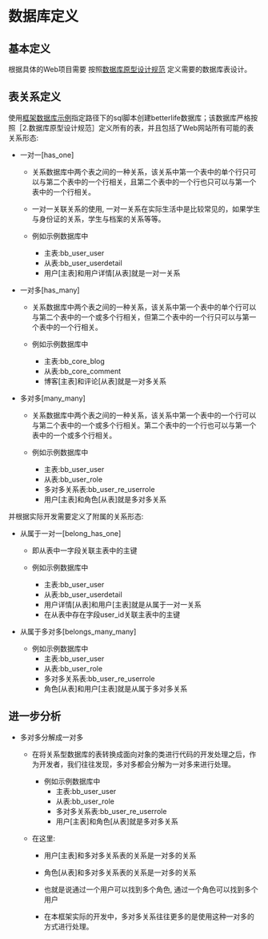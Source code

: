 # 数据库定义

## 基本定义

根据具体的Web项目需要 按照[数据库原型设计规范](README.md) 定义需要的数据库表设计。

## 表关系定义

使用[框架数据库示例](example.md)指定路径下的sql脚本创建betterlife数据库；该数据库严格按照［2.数据库原型设计规范］定义所有的表，并且包括了Web网站所有可能的表关系形态:

* 一对一[has_one]

  - 关系数据库中两个表之间的一种关系，该关系中第一个表中的单个行只可以与第二个表中的一个行相关，且第二个表中的一个行也只可以与第一个表中的一个行相关。 
  - 一对一关联关系的使用, 一对一关系在实际生活中是比较常见的，如果学生与身份证的关系，学生与档案的关系等等。

  - 例如示例数据库中
    - 主表:bb_user_user
    - 从表:bb_user_userdetail
    - 用户[主表]和用户详情[从表]就是一对一关系

* 一对多[has_many]

  - 关系数据库中两个表之间的一种关系，该关系中第一个表中的单个行可以与第二个表中的一个或多个行相关，但第二个表中的一个行只可以与第一个表中的一个行相关。

  - 例如示例数据库中
    - 主表:bb_core_blog
    - 从表:bb_core_comment
    - 博客[主表]和评论[从表]就是一对多关系

* 多对多[many_many]

  - 关系数据库中两个表之间的一种关系，该关系中第一个表中的一个行可以与第二个表中的一个或多个行相关。第二个表中的一个行也可以与第一个表中的一个或多个行相关。

  - 例如示例数据库中
    - 主表:bb_user_user
    - 从表:bb_user_role
    - 多对多关系表:bb_user_re_userrole
    - 用户[主表]和角色[从表]就是多对多关系

并根据实际开发需要定义了附属的关系形态:

* 从属于一对一[belong_has_one]

  - 即从表中一字段关联主表中的主键

  - 例如示例数据库中
    - 主表:bb_user_user
    - 从表:bb_user_userdetail
    - 用户详情[从表]和用户[主表]就是从属于一对一关系
    - 在从表中存在字段user_id关联主表中的主键

* 从属于多对多[belongs_many_many]

  - 例如示例数据库中
    - 主表:bb_user_user
    - 从表:bb_user_role
    - 多对多关系表:bb_user_re_userrole
    - 角色[从表]和用户[主表]就是从属于多对多关系


## 进一步分析

* 多对多分解成一对多

  - 在将关系型数据库的表转换成面向对象的类进行代码的开发处理之后，作为开发者，我们往往发现，多对多都会分解为一对多来进行处理。

    - 例如示例数据库中
      - 主表:bb_user_user
      - 从表:bb_user_role
      - 多对多关系表:bb_user_re_userrole
      - 用户[主表]和角色[从表]就是多对多关系

  - 在这里:
    - 用户[主表]和多对多关系表的关系是一对多的关系
    - 角色[从表]和多对多关系表的关系是一对多的关系

    - 也就是说通过一个用户可以找到多个角色, 通过一个角色可以找到多个用户
    - 在本框架实际的开发中，多对多关系往往更多的是使用这种一对多的方式进行处理。




